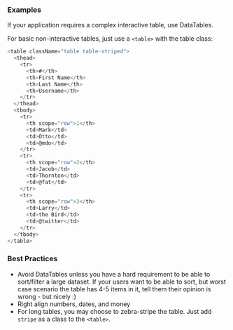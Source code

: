 
### Examples

If your application requires a complex interactive table, use DataTables.

For basic non-interactive tables, just use a `<table>` with the table class:

```js
<table className="table table-striped">
  <thead>
    <tr>
      <th>#</th>
      <th>First Name</th>
      <th>Last Name</th>
      <th>Username</th>
    </tr>
  </thead>
  <tbody>
    <tr>
      <th scope="row">1</th>
      <td>Mark</td>
      <td>Otto</td>
      <td>@mdo</td>
    </tr>
    <tr>
      <th scope="row">2</th>
      <td>Jacob</td>
      <td>Thornton</td>
      <td>@fat</td>
    </tr>
    <tr>
      <th scope="row">3</th>
      <td>Larry</td>
      <td>the Bird</td>
      <td>@twitter</td>
    </tr>
  </tbody>
</table>
```

### Best Practices

* Avoid DataTables unless you have a hard requirement to be able to sort/filter a large dataset. If your users want to be able to sort, but worst case scenario the table has 4-5 items in it, tell them their opinion is wrong - but nicely :)
* Right align numbers, dates, and money
* For long tables, you may choose to zebra-stripe the table. Just add `stripe` as a class to the `<table>`.

